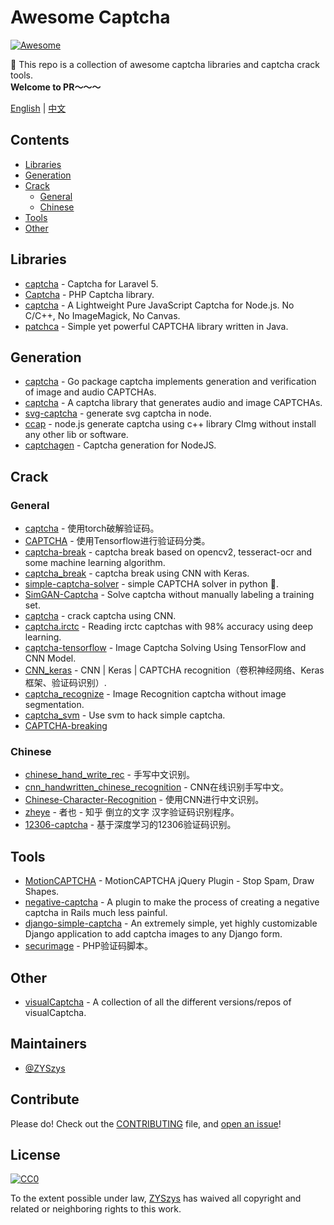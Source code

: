 # Awesome Captcha
[![Awesome](https://awesome.re/badge.svg)](https://awesome.re)

:triangular_flag_on_post:  This repo is a collection of awesome captcha libraries and captcha crack tools.  
**Welcome to PR～～～**

[English](README.md) | [中文](README-zh.md)

## Contents

- [Libraries](#libraries)
- [Generation](#generation)
- [Crack](#crack)
    - [General](#general)
    - [Chinese](#chinese)
- [Tools](#tools)
- [Other](#other)


## Libraries

- [captcha](https://github.com/mewebstudio/captcha) - Captcha for Laravel 5.
- [Captcha](https://github.com/Gregwar/Captcha) - PHP Captcha library.
- [captcha](https://github.com/trekjs/captcha) - A Lightweight Pure JavaScript Captcha for Node.js. No C/C++, No ImageMagick, No Canvas.
- [patchca](https://github.com/pusuo/patchca) - Simple yet powerful CAPTCHA library written in Java.


## Generation
- [captcha](https://github.com/dchest/captcha) - Go package captcha implements generation and verification of image and audio CAPTCHAs.
- [captcha](https://github.com/lepture/captcha) - A captcha library that generates audio and image CAPTCHAs.
- [svg-captcha](https://github.com/lemonce/svg-captcha) - generate svg captcha in node.
- [ccap](https://github.com/DoubleSpout/ccap) - node.js generate captcha using c++ library CImg without install any other lib or software.
- [captchagen](https://github.com/contra/captchagen) - Captcha generation for NodeJS.


## Crack

### General
- [captcha](https://github.com/arunpatala/captcha) - 使用torch破解验证码。
- [CAPTCHA](https://github.com/zakizhou/CAPTCHA) - 使用Tensorflow进行验证码分类。
- [captcha-break](https://github.com/nladuo/captcha-break) - captcha break based on opencv2, tesseract-ocr and some machine learning algorithm.
- [captcha_break](https://github.com/ypwhs/captcha_break) - captcha break using CNN with Keras.
- [simple-captcha-solver](https://github.com/ptigas/simple-captcha-solver) - simple CAPTCHA solver in python 🐍.
- [SimGAN-Captcha](https://github.com/rickyhan/SimGAN-Captcha) - Solve captcha without manually labeling a training set.
- [captcha](https://github.com/HLearning/captcha) - crack captcha using CNN.
- [captcha.irctc](https://github.com/arunpatala/captcha.irctc) - Reading irctc captchas with 98% accuracy using deep learning.
- [captcha-tensorflow](https://github.com/JackonYang/captcha-tensorflow) - Image Captcha Solving Using TensorFlow and CNN Model.
- [CNN_keras](https://github.com/skyduy/CNN_keras) - CNN | Keras | CAPTCHA recognition（卷积神经网络、Keras框架、验证码识别）.
- [captcha_recognize](https://github.com/PatrickLib/captcha_recognize) - Image Recognition captcha without image segmentation.
- [captcha_svm](https://github.com/zhengwh/captcha-svm) - Use svm to hack simple captcha.
- [CAPTCHA-breaking](https://github.com/lllcho/CAPTCHA-breaking)

### Chinese
- [chinese_hand_write_rec](https://github.com/burness/tensorflow-101/tree/master/chinese_hand_write_rec/src) - 手写中文识别。
- [cnn_handwritten_chinese_recognition](https://github.com/taosir/cnn_handwritten_chinese_recognition) - CNN在线识别手写中文。
- [Chinese-Character-Recognition](https://github.com/soloice/Chinese-Character-Recognition) - 使用CNN进行中文识别。
- [zheye](https://github.com/muchrooms/zheye) - 者也 - 知乎 倒立的文字 汉字验证码识别程序。
- [12306-captcha](https://github.com/aaronshan/12306-captcha) - 基于深度学习的12306验证码识别。


## Tools

- [MotionCAPTCHA](https://github.com/wjcrowcroft/MotionCAPTCHA) - MotionCAPTCHA jQuery Plugin - Stop Spam, Draw Shapes.
- [negative-captcha](https://github.com/subwindow/negative-captcha) - A plugin to make the process of creating a negative captcha in Rails much less painful.
- [django-simple-captcha](https://github.com/mbi/django-simple-captcha) - An extremely simple, yet highly customizable Django application to add captcha images to any Django form.
- [securimage](https://github.com/dapphp/securimage) - PHP验证码脚本。


## Other

- [visualCaptcha](https://github.com/emotionLoop/visualCaptcha) - A collection of all the different versions/repos of visualCaptcha.


## Maintainers

- [@ZYSzys](https://github.com/ZYSzys)


## Contribute

Please do! Check out the [CONTRIBUTING](CONTRIBUTING.md) file, and [open an issue](https://github.com/ZYSzys/awesome-captcha/issues/new)!


## License

[![CC0](http://mirrors.creativecommons.org/presskit/buttons/88x31/svg/cc-zero.svg)](https://creativecommons.org/publicdomain/zero/1.0/)

To the extent possible under law, [ZYSzys](https://github.com/ZYSzys) has waived all copyright and related or neighboring rights to this work.